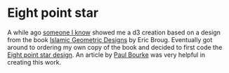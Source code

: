 # Eight point star
A while ago [someone I know](https://github.com/agware) showed me a d3 creation based on a design from the book [Islamic Geometric Designs](http://www.broug.com) by Eric Broug. Eventually got around to ordering my own copy of the book and decided to first code the [Eight point star design](http://www.animatedcreations.net/d3/geometric/8_point_star.html).
An article by [Paul Bourke](http://paulbourke.net/geometry/circlesphere/) was very helpful in creating this work.

